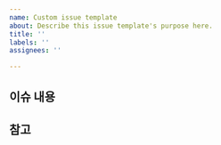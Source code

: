 ```yaml
---
name: Custom issue template
about: Describe this issue template's purpose here.
title: ''
labels: ''
assignees: ''

---
```


## 이슈 내용

## 참고
